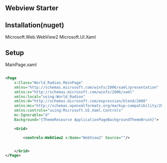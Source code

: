 ## Webview Starter



## Installation(nuget)


Microsoft.Web.WebView2
Microsoft.UI.Xaml    



## Setup


MainPage.xaml


```xml

<Page
    x:Class="World_Radioo.MainPage"
    xmlns="http://schemas.microsoft.com/winfx/2006/xaml/presentation"
    xmlns:x="http://schemas.microsoft.com/winfx/2006/xaml"
    xmlns:local="using:World_Radioo"
    xmlns:d="http://schemas.microsoft.com/expression/blend/2008"
    xmlns:mc="http://schemas.openxmlformats.org/markup-compatibility/2006"
    xmlns:controls="using:Microsoft.UI.Xaml.Controls"
    mc:Ignorable="d"
    Background="{ThemeResource ApplicationPageBackgroundThemeBrush}">

    <Grid>

        <controls:WebView2 x:Name="WebView2" Source=""/>


    </Grid>
</Page>
```